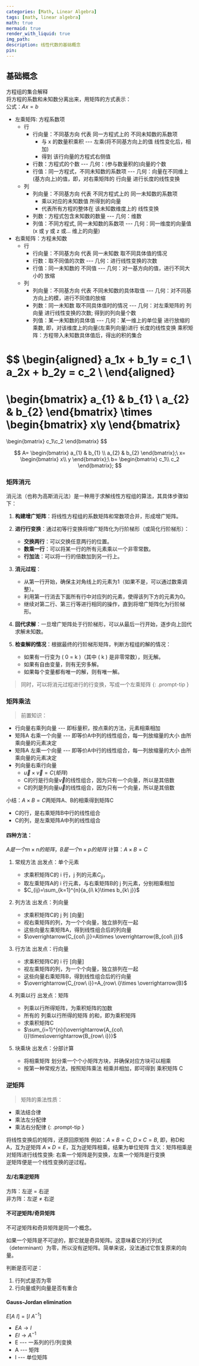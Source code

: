 ```yaml
---
categories: [Math, Linear Algebra]
tags: [math, linear algebra]
math: true
mermaid: true
render_with_liquid: true
img_path: 
description: 线性代数的基础概念
pin: 
---
```


## 基础概念

方程组的集合解释   
将方程的系数和未知数分离出来，用矩阵的方式表示：  
公式：$Ax=b$  
* 左乘矩阵:  方程系数项  
    * 行
        * 行向量：不同基方向  代表  同一方程式上的   不同未知数的系数项
            * 与 x 的数量积乘积 --- 左乘(将不同基方向上的值  线性变化后，相加)  
            * 得到 该行向量的方程式右侧值
        * 行数：方程式的个数     ---  几何：(参与数量积的)向量的个数
        * 行值：同一方程式，不同未知数的系数项   ---   几何：向量在不同维上(基方向上)的值，即，对右乘矩阵的 行向量 进行长度的线性变换
    * 列
        * 列向量：不同基方向  代表  不同方程式上的 同一未知数的系数项
            * 乘以对应的未知数值  所得到的向量
            * 代表所有方程的整体在 该未知数维度上的 线性变换
        * 列数：方程式包含未知数的数量   ---   几何：维数
        * 列值：不同方程式, 同一未知数的系数项   ---   几何：同一维度的向量值(x 或 y 或 z 或... 维上的向量)
* 右乘矩阵：方程未知数  
    * 行
        * 行向量：不同基方向  代表  同一未知数 取不同具体值的情况
        * 行数：取不同值的次数   ---   几何：进行线性变换的次数
        * 行值：同一未知数的  不同值   ---   几何：对一基方向的值，进行不同大小的 放缩
    * 列
        * 列向量：不同基方向 代表 不同未知数的具体取值     ---  几何：对不同基方向上的模，进行不同值的放缩
        * 列数：同一未知数  取不同具体值时的情况   ---   几何：对左乘矩阵的  列向量  进行线性变换的次数; 得到的列向量个数
        * 列值：某一未知数的具体值   ---   几何：某一维上的单位量   进行放缩的   乘数,  即，对该维度上的向量(左乘列向量)进行  长度的线性变换
乘积矩阵：方程带入未知数具体值后，得出的积的集合  

$$
\begin{aligned}
a_1x + b_1y = c_1 \\
a_2x + b_2y = c_2 \\
\end{aligned}
=
\begin{bmatrix}
a_{1} & b_{1} \\
a_{2} & b_{2}
\end{bmatrix}
\times 
\begin{bmatrix}
x\\y
\end{bmatrix}
=
\begin{bmatrix}
c_1\\c_2
\end{bmatrix}
$$

$$
A= \begin{bmatrix}
a_{1} & b_{1} \\
a_{2} & b_{2}
\end{bmatrix};\ 
x= \begin{bmatrix}
x\\
y
\end{bmatrix};\ 
b= \begin{bmatrix}
c_1\\
c_2
\end{bmatrix};
$$


### 矩阵消元
消元法（也称为高斯消元法）是一种用于求解线性方程组的算法，其具体步骤如下：

1.  **构建增广矩阵**：将线性方程组的系数矩阵和常数项合并，形成增广矩阵。
    
2.  **进行行变换**：通过初等行变换将增广矩阵化为行阶梯形（或简化行阶梯形）：
    
    *   **交换两行**：可以交换任意两行的位置。
    *   **数乘一行**：可以将某一行的所有元素乘以一个非零常数。
    *   **行加法**：可以将一行的倍数加到另一行上。
3.  **消元过程**：
    
    *   从第一行开始，确保主对角线上的元素为1（如果不是，可以通过数乘调整）。
    *   利用第一行消去下面所有行中对应列的元素，使得该列下方的元素为0。
    *   继续对第二行、第三行等进行相同的操作，直到将增广矩阵化为行阶梯形。
4.  **回代求解**：一旦增广矩阵处于行阶梯形，可以从最后一行开始，逐步向上回代求解未知数。
    
5.  **检查解的情况**：根据最终的行阶梯形矩阵，判断方程组的解的情况：
    
    *   如果有一行变为 ( 0 = k )（其中 ( k ) 是非零常数），则无解。
    *   如果有自由变量，则有无穷多解。
    *   如果每个变量都有唯一的解，则有唯一解。

>同时，可以将消元过程进行的行变换，写成一个左乘矩阵
{: .prompt-tip }

### 矩阵乘法
>前置知识：  
* 行向量右乘列向量 --- 即标量积，按点乘的方法，元素相乘相加
* 矩阵A 右乘一个向量 --- 即等价A中列的线性组合，每一列放缩量的大小  由所乘向量的元素决定
* 矩阵A 左乘一个向量 --- 即等价A中行的线性组合，每一列放缩量的大小  由所乘向量的元素决定
* 列向量右乘行向量  
    * $\vec{u}\times\vec{v}=C(矩阵)$ 
    * C的行是行向量$\vec{v}$的线性组合，因为只有一个向量，所以是其倍数
    * C的列是列向量$\vec{u}$的线性组合，因为只有一个向量，所以是其倍数

小结：$A\times B=C$两矩阵A、B的相乘得到矩阵C  
* C的行，是右乘矩阵B中行的线性组合
* C的列，是左乘矩阵A中列的线性组合



#### 四种方法：  
$A是一个 m\times n的矩阵，B是一个 n\times p的矩阵$
计算：$A\times B=C$

1. 常规方法       出发点：单个元素
    * 求乘积矩阵C的 i 行，j 列的元素$C_{ij}$，
    * 取左乘矩阵A的 i 行元素，与右乘矩阵B的 j 列元素，分别相乘相加
    * $C_{ij}=\sum_{k=1}^{n}{a_{i\ k}\times b_{k\ j}}$
2. 列方法       出发点：列向量
    * 求乘积矩阵C的 j 列 [向量]
    * 视右乘矩阵的列，为一个个向量，独立排列在一起
    * 这些向量左乘矩阵A，得到线性组合后的列向量
    * $\overrightarrow{C_{col\ j}}=A\times \overrightarrow{B_{col\ j}}$
3. 行方法       出发点：行向量
    * 求乘积矩阵C的 i 行 [向量]
    * 视左乘矩阵的列，为一个个向量，独立排列在一起
    * 这些向量右乘矩阵B，得到线性组合后的行向量
    * $\overrightarrow{C_{row\ i}}=A_{row\ i}\times \overrightarrow{B}$
4. 列乘以行       出发点：矩阵
    * 列乘以行所得矩阵，为乘积矩阵的加数
    * 所有的 列乘以行所得的矩阵  的和，即为乘积矩阵
    * 求乘积矩阵C
    * $\sum_{i=1}^{n}{\overrightarrow{A_{col\ i}}\times\overrightarrow{B_{row\ i}}}$
    
5. 块乘块       出发点：分部计算
    * 将相乘矩阵  划分乘一个个小矩阵方块，并确保对应方块可以相乘
    * 按第一种常规方法，按照矩阵乘法  相乘并相加，即可得到 乘积矩阵 C


### 逆矩阵
>矩阵的乘法性质：
* 乘法结合律
* 乘法左分配律
* 乘法右分配律
{: .prompt-tip }

将线性变换后的矩阵，还原回原矩阵
例如：$A\times B=C,\ D\times C=B$, 即，称D和A，互为逆矩阵
$A\times D=E$，互为逆矩阵相乘，结果为单位矩阵
含义：矩阵相乘是对矩阵进行线性变换: 右乘一个矩阵是列变换，左乘一个矩阵是行变换  
逆矩阵便是一个线性变换的逆过程。  

#### 左/右乘逆矩阵
方阵：左逆 $=$ 右逆  
非方阵：左逆 $\neq$ 右逆  



#### 不可逆矩阵/奇异矩阵
不可逆矩阵和奇异矩阵是同一个概念。  
  
如果一个矩阵是不可逆的，那它就是奇异矩阵。这意味着它的行列式（determinant）为零，所以没有逆矩阵。简单来说，没法通过它恢复原来的向量。  
  
判断是否可逆：  
1. 行列式是否为零
2. 行向量或列向量是否有重合



#### Gauss-Jordan elimination
$E[A\ I]=[I\ A^{-1}]$  
* $EA\rightarrow I$  
* $EI\rightarrow A^{-1}$
* E --- 一系列的行/列变换
* A --- 矩阵
* I  --- 单位矩阵




